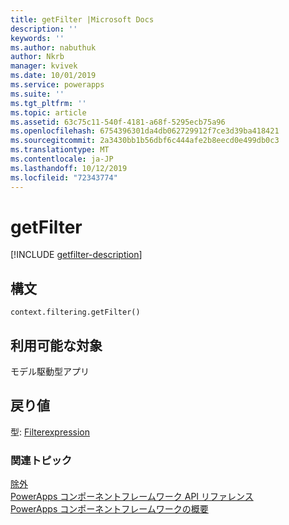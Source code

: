 ```yaml
---
title: getFilter |Microsoft Docs
description: ''
keywords: ''
ms.author: nabuthuk
author: Nkrb
manager: kvivek
ms.date: 10/01/2019
ms.service: powerapps
ms.suite: ''
ms.tgt_pltfrm: ''
ms.topic: article
ms.assetid: 63c75c11-540f-4181-a68f-5295ecb75a96
ms.openlocfilehash: 6754396301da4db062729912f7ce3d39ba418421
ms.sourcegitcommit: 2a3430bb1b56dbf6c444afe2b8eecd0e499db0c3
ms.translationtype: MT
ms.contentlocale: ja-JP
ms.lasthandoff: 10/12/2019
ms.locfileid: "72343774"
---
```

# <a name="getfilter"></a>getFilter

[!INCLUDE [getfilter-description](includes/getfilter-description.md)]

## <a name="syntax"></a>構文

`context.filtering.getFilter()`

## <a name="available-for"></a>利用可能な対象 

モデル駆動型アプリ

## <a name="return-value"></a>戻り値

型: [Filterexpression](../filterexpression.md)


### <a name="related-topics"></a>関連トピック

[除外](../filtering.md)<br/>
[PowerApps コンポーネントフレームワーク API リファレンス](../../reference/index.md)<br/>
[PowerApps コンポーネントフレームワークの概要](../../overview.md)